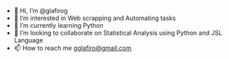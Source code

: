 - 👋 Hi, I’m @glafirog
- 👀 I’m interested in Web scrapping and Automating tasks
- 🌱 I’m currently learning Python
- 💞️ I’m looking to collaborate on Statistical Analysis using Python and JSL Language
- 📫 How to reach me gglafiro@gmail.com

<!---
glafirog/glafirog is a ✨ special ✨ repository because its `README.md` (this file) appears on your GitHub profile.
You can click the Preview link to take a look at your changes.
--->
